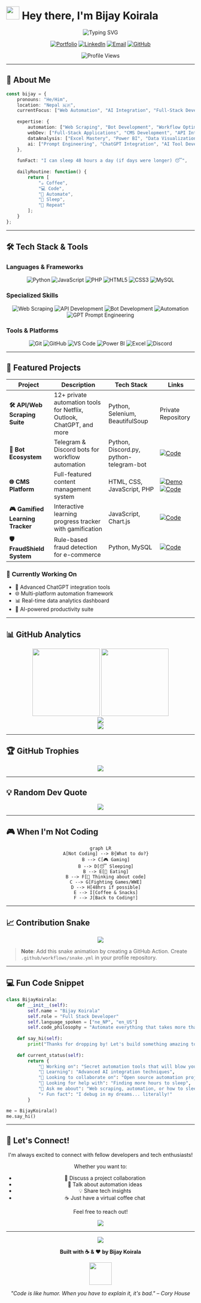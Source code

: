 # <img src="https://raw.githubusercontent.com/Tarikul-Islam-Anik/Animated-Fluent-Emojis/master/Emojis/Hand%20gestures/Waving%20Hand.gif" width="35px"/> Hey there, I'm **Bijay Koirala**

<div align="center">
  <img src="https://readme-typing-svg.herokuapp.com?font=Fira+Code&weight=600&size=28&duration=3000&pause=1000&color=00ADB5&center=true&vCenter=true&random=false&width=600&lines=Full+Stack+Developer+%F0%9F%92%BB;Automation+Enthusiast+%F0%9F%A4%96;Data+Wizard+%F0%9F%93%8A;AI+Explorer+%F0%9F%A7%A0;Professional+Sleeper+%F0%9F%98%B4" alt="Typing SVG" />
</div>

<div align="center">
  
  [![Portfolio](https://img.shields.io/badge/Portfolio-bijaykoirala0.com.np-00ADB5?style=for-the-badge&logo=google-chrome&logoColor=white)](https://bijaykoirala0.com.np)
  [![LinkedIn](https://img.shields.io/badge/LinkedIn-Connect-0077B5?style=for-the-badge&logo=linkedin&logoColor=white)](https://www.linkedin.com/in/bijay-koirala/)
  [![Email](https://img.shields.io/badge/Email-Contact-D14836?style=for-the-badge&logo=gmail&logoColor=white)](mailto:bijaykoirala003@gmail.com)
  [![GitHub](https://img.shields.io/badge/GitHub-Follow-100000?style=for-the-badge&logo=github&logoColor=white)](https://github.com/bijay085)
  
  ![Profile Views](https://komarev.com/ghpvc/?username=bijay085&color=00ADB5&style=for-the-badge)
  
</div>

---

## 🎯 **About Me**

```typescript
const bijay = {
    pronouns: "He/Him",
    location: "Nepal 🇳🇵",
    currentFocus: ["Web Automation", "AI Integration", "Full-Stack Development"],
    
    expertise: {
        automation: ["Web Scraping", "Bot Development", "Workflow Optimization"],
        webDev: ["Full-Stack Applications", "CMS Development", "API Integration"],
        dataAnalysis: ["Excel Mastery", "Power BI", "Data Visualization"],
        ai: ["Prompt Engineering", "ChatGPT Integration", "AI Tool Development"]
    },
    
    funFact: "I can sleep 48 hours a day (if days were longer) 😴",
    
    dailyRoutine: function() {
        return [
            "☕ Coffee",
            "💻 Code",
            "🔄 Automate",
            "🛌 Sleep",
            "🔁 Repeat"
        ];
    }
};
```

---

## 🛠️ **Tech Stack & Tools**

### **Languages & Frameworks**
<div align="center">
  
  ![Python](https://img.shields.io/badge/Python-3776AB?style=for-the-badge&logo=python&logoColor=white)
  ![JavaScript](https://img.shields.io/badge/JavaScript-F7DF1E?style=for-the-badge&logo=javascript&logoColor=black)
  ![PHP](https://img.shields.io/badge/PHP-777BB4?style=for-the-badge&logo=php&logoColor=white)
  ![HTML5](https://img.shields.io/badge/HTML5-E34F26?style=for-the-badge&logo=html5&logoColor=white)
  ![CSS3](https://img.shields.io/badge/CSS3-1572B6?style=for-the-badge&logo=css3&logoColor=white)
  ![MySQL](https://img.shields.io/badge/MySQL-4479A1?style=for-the-badge&logo=mysql&logoColor=white)
  
</div>

### **Specialized Skills**
<div align="center">
  
  ![Web Scraping](https://img.shields.io/badge/Web_Scraping-FF6B6B?style=for-the-badge&logo=scrapy&logoColor=white)
  ![API Development](https://img.shields.io/badge/API_Development-009688?style=for-the-badge&logo=fastapi&logoColor=white)
  ![Bot Development](https://img.shields.io/badge/Bot_Development-2CA5E0?style=for-the-badge&logo=telegram&logoColor=white)
  ![Automation](https://img.shields.io/badge/Automation-FFA116?style=for-the-badge&logo=selenium&logoColor=white)
  ![GPT Prompt Engineering](https://img.shields.io/badge/Prompt_Engineering-412991?style=for-the-badge&logo=openai&logoColor=white)
  
</div>

### **Tools & Platforms**
<div align="center">
  
  ![Git](https://img.shields.io/badge/Git-F05032?style=for-the-badge&logo=git&logoColor=white)
  ![GitHub](https://img.shields.io/badge/GitHub-181717?style=for-the-badge&logo=github&logoColor=white)
  ![VS Code](https://img.shields.io/badge/VS_Code-007ACC?style=for-the-badge&logo=visual-studio-code&logoColor=white)
  ![Power BI](https://img.shields.io/badge/Power_BI-F2C811?style=for-the-badge&logo=powerbi&logoColor=black)
  ![Excel](https://img.shields.io/badge/Excel-217346?style=for-the-badge&logo=microsoft-excel&logoColor=white)
  ![Discord](https://img.shields.io/badge/Discord-5865F2?style=for-the-badge&logo=discord&logoColor=white)
  
</div>

---

## 🚀 **Featured Projects**

<div align="center">

| Project | Description | Tech Stack | Links |
|---------|-------------|------------|-------|
| **🛠️ API/Web Scraping Suite** | 12+ private automation tools for Netflix, Outlook, ChatGPT, and more | Python, Selenium, BeautifulSoup | Private Repository |
| **🤖 Bot Ecosystem** | Telegram & Discord bots for workflow automation | Python, Discord.py, python-telegram-bot | [![Code](https://img.shields.io/badge/Code-181717?style=flat&logo=github)](https://github.com/bijay085/Projects/tree/master/Bots) |
| **🌐 CMS Platform** | Full-featured content management system | HTML, CSS, JavaScript, PHP | [![Demo](https://img.shields.io/badge/Demo-FF6B6B?style=flat&logo=google-chrome)](https://flamemodparadise.github.io/My-Site/) [![Code](https://img.shields.io/badge/Code-181717?style=flat&logo=github)](https://github.com/bijay085/Projects/tree/master/CMS%20Site) |
| **🎮 Gamified Learning Tracker** | Interactive learning progress tracker with gamification | JavaScript, Chart.js | [![Code](https://img.shields.io/badge/Code-181717?style=flat&logo=github)](https://github.com/bijay085/Projects/tree/master/Gamified%20Learning%20Progress%20Tracker) |
| **🛡️ FraudShield System** | Rule-based fraud detection for e-commerce | Python, MySQL | [![Code](https://img.shields.io/badge/Code-181717?style=flat&logo=github)](https://github.com/bijay085/College-Project) |

</div>

### 🔭 **Currently Working On**
- 🤖 Advanced ChatGPT integration tools
- 🌐 Multi-platform automation framework
- 📊 Real-time data analytics dashboard
- 🎯 AI-powered productivity suite

---

## 📊 **GitHub Analytics**

<div align="center">
  <img height="180em" src="https://github-readme-stats.vercel.app/api?username=bijay085&show_icons=true&theme=tokyonight&include_all_commits=true&count_private=true&hide_border=true"/>
  <img height="180em" src="https://github-readme-stats.vercel.app/api/top-langs/?username=bijay085&layout=compact&langs_count=8&theme=tokyonight&hide_border=true"/>
</div>

<div align="center">
  <img src="https://github-readme-streak-stats.herokuapp.com/?user=bijay085&theme=tokyonight&hide_border=true" />
</div>

<div align="center">
  <img src="https://github-readme-activity-graph.vercel.app/graph?username=bijay085&theme=tokyo-night&hide_border=true&area=true" />
</div>

---

## 🏆 **GitHub Trophies**

<div align="center">
  <img src="https://github-profile-trophy.vercel.app/?username=bijay085&theme=tokyonight&no-frame=true&row=1&column=7" />
</div>

---

## 💡 **Random Dev Quote**

<div align="center">
  <img src="https://quotes-github-readme.vercel.app/api?type=horizontal&theme=tokyonight" />
</div>

---

## 🎮 **When I'm Not Coding**

<div align="center">
  
  ```mermaid
  graph LR
      A[Not Coding] --> B{What to do?}
      B --> C[🎮 Gaming]
      B --> D[😴 Sleeping]
      B --> E[🍕 Eating]
      B --> F[🤔 Thinking about code]
      C --> G[Fighting Games/WWE]
      D --> H[48hrs if possible]
      E --> I[Coffee & Snacks]
      F --> J[Back to Coding!]
  ```
  
</div>

---

## 📈 **Contribution Snake**

<div align="center">
  <img src="https://github.com/bijay085/bijay085/blob/output/github-contribution-grid-snake-dark.svg" />
</div>

> **Note**: Add this snake animation by creating a GitHub Action. Create `.github/workflows/snake.yml` in your profile repository.

---

## 💻 **Fun Code Snippet**

```python
class BijayKoirala:
    def __init__(self):
        self.name = "Bijay Koirala"
        self.role = "Full Stack Developer"
        self.language_spoken = ["ne_NP", "en_US"]
        self.code_philosophy = "Automate everything that takes more than 90 seconds"
    
    def say_hi(self):
        print("Thanks for dropping by! Let's build something amazing together! 🚀")
    
    def current_status(self):
        return {
            "🔭 Working on": "Secret automation tools that will blow your mind",
            "🌱 Learning": "Advanced AI integration techniques",
            "👯 Looking to collaborate on": "Open source automation projects",
            "🤔 Looking for help with": "Finding more hours to sleep",
            "💬 Ask me about": "Web scraping, automation, or how to sleep 48hrs/day",
            "⚡ Fun fact": "I debug in my dreams... literally!"
        }

me = BijayKoirala()
me.say_hi()
```

---

## 🤝 **Let's Connect!**

<div align="center">
  
  I'm always excited to connect with fellow developers and tech enthusiasts!
  
  Whether you want to:
  - 💼 Discuss a project collaboration
  - 🤖 Talk about automation ideas
  - 💡 Share tech insights
  - ☕ Just have a virtual coffee chat
  
  Feel free to reach out!
  
  <a href="mailto:bijaykoirala003@gmail.com">
    <img src="https://img.shields.io/badge/Drop_me_a_line-00ADB5?style=for-the-badge&logo=gmail&logoColor=white" />
  </a>
  
</div>

---

<div align="center">
  <img src="https://capsule-render.vercel.app/api?type=waving&color=gradient&height=100&section=footer&text=Thanks%20for%20visiting!&fontSize=20&fontAlignY=70" />
  
  **Built with ☕ & ❤️ by Bijay Koirala**
  
  <img src="https://media.giphy.com/media/LnQjpWaON8nhr21vNW/giphy.gif" width="60">
  
  *"Code is like humor. When you have to explain it, it's bad." – Cory House*
</div>
